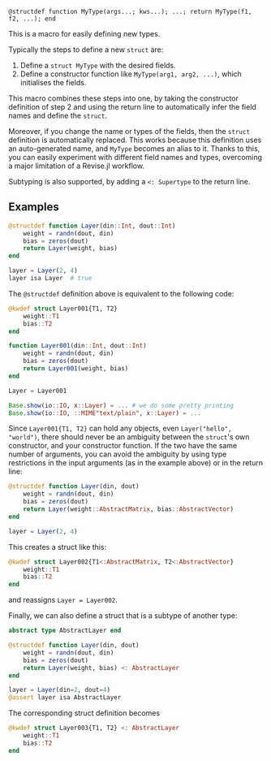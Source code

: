 ```
@structdef function MyType(args...; kws...); ...; return MyType(f1, f2, ...); end
```

This is a macro for easily defining new types.

Typically the steps to define a new `struct` are:

1. Define a `struct MyType` with the desired fields.
2. Define a constructor function like `MyType(arg1, arg2, ...)`, which initialises the fields.

This macro combines these steps into one, by taking the constructor definition of step 2 and using the return line to automatically infer the field names  and define the `struct`.

Moreover, if you change the name or types of the fields,  then the `struct` definition is automatically replaced. This works because this definition uses an auto-generated name, and `MyType` becomes an alias to it. Thanks to this, you can easily experiment with different field names and types,  overcoming a major limitation of a Revise.jl workflow.

Subtyping is also supported, by adding a `<: Supertype` to the return line.

## Examples

```julia
@structdef function Layer(din::Int, dout::Int)
    weight = randn(dout, din)
    bias = zeros(dout)
    return Layer(weight, bias)
end

layer = Layer(2, 4)
layer isa Layer  # true
```

The `@structdef` definition above is equivalent to the following code:

```julia
@kwdef struct Layer001{T1, T2}
    weight::T1
    bias::T2
end

function Layer001(din::Int, dout::Int)
    weight = randn(dout, din)
    bias = zeros(dout)
    return Layer001(weight, bias)
end

Layer = Layer001

Base.show(io::IO, x::Layer) = ... # we do some pretty printing
Base.show(io::IO, ::MIME"text/plain", x::Layer) = ... 
```

Since `Layer001{T1, T2}` can hold any objects, even `Layer("hello", "world")`,  there should never be an ambiguity between the `struct`'s own constructor,  and your constructor function. If the two have the same number of arguments, you can avoid the ambiguity by using type restrictions in the input arguments (as in the example above) or in the return line:

```julia
@structdef function Layer(din, dout)
    weight = randn(dout, din)
    bias = zeros(dout)
    return Layer(weight::AbstractMatrix, bias::AbstractVector)
end

layer = Layer(2, 4)
```

This creates a struct like this:

```julia
@kwdef struct Layer002{T1<:AbstractMatrix, T2<:AbstractVector}
    weight::T1
    bias::T2
end
```

and reassigns `Layer = Layer002`.

Finally, we can also define a struct that is a subtype of another type:

```julia
abstract type AbstractLayer end

@structdef function Layer(din, dout)
    weight = randn(dout, din)
    bias = zeros(dout)
    return Layer(weight, bias) <: AbstractLayer
end

layer = Layer(din=2, dout=4)
@assert layer isa AbstractLayer
```

The corresponding struct definition becomes

```julia
@kwdef struct Layer003{T1, T2} <: AbstractLayer
    weight::T1
    bias::T2
end
```
